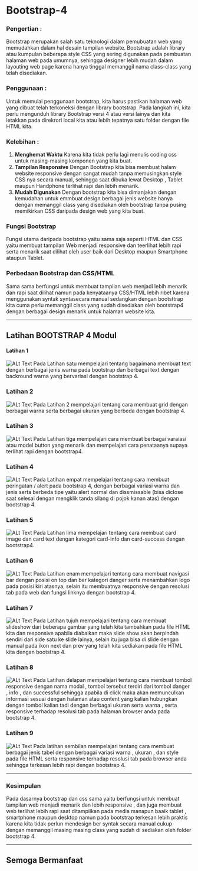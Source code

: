 # Bootstrap-4
### **Pengertian** :
Bootstrap merupakan salah satu teknologi dalam pemubuatan web yang memudahkan dalam hal desain tampilan website. Bootstrap adalah library atau kumpulan beberapa style CSS yang sering digunakan pada pembuatan halaman web pada umumnya, sehingga designer lebih mudah dalam layouting web page karena hanya tinggal memanggil nama class-class yang telah disediakan.

### **Penggunaan** :
Untuk memulai penggunaan bootstrap, kita harus pastikan halaman web yang dibuat telah terkoneksi dengan library bootstrap. Pada langkah ini, kita perlu mengunduh library Bootstrap versi 4 atau versi lainya dan kita letakkan pada direkrori local kita atau lebih tepatnya satu folder dengan file HTML kita.

### **Kelebihan** :
1. **Menghemat Waktu**
   Karena kita tidak perlu lagi menulis coding css untuk masing-masing komponen yang kita buat.
2. **Tampilan Responsive**
   Dengan Bootstrap kita bisa membuat halam website responsive dengan sangat mudah tanpa memusingkan style CSS nya secara manual, sehingga saat dibuka lewat Desktop , Tablet maupun Handphone terlihat rapi dan lebih menarik.
3. **Mudah Digunakan**
   Dengan bootstrap kita bisa dimanjakan dengan kemudahan untuk emmbuat design berbagai jenis website hanya dengan memanggil class yang disediakan oleh bootstrap tanpa pusing memikirkan CSS daripada design web yang kita buat.

### Fungsi Bootstrap
Fungsi utama daripada bootstrap yaitu sama saja seperti HTML dan CSS yaitu membuat tampilan Web menjadi responsive dan teerlihat lebih rapi serta menarik saat dilihat oleh user baik dari Desktop maupun Smartphone ataupun Tablet.

### Perbedaan Bootstrap dan CSS/HTML
Sama sama berfungsi untuk membuat tampilan web menjadi lebih menarik dan rapi saat dilihat namun pada kenyataanya CSS/HTML lebih ribet karena menggunakan syntak syntasecara manual sedangkan dengan bootsttrap kita cuma perlu memanggil class yang sudah disediakan oleh bootstrap4 dengan berbagai design menarik untuk halaman website kita.
_________________________________________________________________________

## **Latihan BOOTSTRAP 4 Modul**
#### Latihan 1
![ALt Text](https://github.com/adam033/Bootstrap-4/blob/master/satu.png)
Pada Latihan satu mempelajari tentang bagaimana membuat text dengan berbagai jenis warna pada bootstrap dan berbagai text dengan backround warna yang bervariasi dengan bootstrap 4.

### Latihan 2
![ALt Text](https://github.com/adam033/Bootstrap-4/blob/master/dua.png)
Pada Latihan 2 mempelajari tentang cara membuat grid dengan berbagai warna serta berbagai ukuran yang berbeda dengan bootstrap 4.

### Latihan 3
![ALt Text](https://github.com/adam033/Bootstrap-4/blob/master/tiga.png)
Pada Latihan tiga mempelajari cara membuat berbagai varaiasi atau model button yang menarik dan mempelajari cara penataanya supaya terlihat rapi dengan bootstrap4.

### Latihan 4
![ALt Text](https://github.com/adam033/Bootstrap-4/blob/master/empat.png)
Pada Latihan empat mempelajari tentang cara membuat peringatan / alert pada bootstrap 4, dengan berbagai variasi warna dan jenis serta berbeda tipe yaitu alert normal dan dissmissable (bisa diclose saat selesai dengan mengklik tanda silang di pojok kanan atas) dengan bootstrap 4.

### Latihan 5
![ALt Text](https://github.com/adam033/Bootstrap-4/blob/master/lima.png)
Pada Latihan lima mempelajari tentang cara membuat card image dan card text dengan kategori card-info dan card-success dengan bootstrap4.

### Latihan 6
![ALt Text](https://github.com/adam033/Bootstrap-4/blob/master/enam.png)
Pada Latihan enam mempelajari tentang cara membuat navigasi bar dengan posisi on top dan ber kategori danger serta menambahkan logo pada posisi kiri atasnya, selain itu membuatnya responsive dengan resolusi tab pada web dan fungsi linknya dengan bootstrap 4.

### Latihan 7
![ALt Text](https://github.com/adam033/Bootstrap-4/blob/master/tujuh.png)
Pada Latihan tujuh mempelajari tentang cara membuat slideshow dari beberapa gambar yang telah kita tambahkan pada file HTML kita dan responsive apabila diabaikan maka slide show akan berpindah sendiri dari side satu ke slide lainya, selain itu juga bisa di slide dengan manual pada ikon next dan prev yang telah kita sediakan pada file HTML kita dengan bootstrap 4.

### Latihan 8
![ALt Text](https://github.com/adam033/Bootstrap-4/blob/master/delapan.png)
Pada Latihan delapan mempelajari tentang cara membuat tombol responsive dengan nama modal , tombol tersebut terdiri dari tombol danger , info , dan successful sehingga apabila di click maka akan memunculkan informasi sesuai dengan halaman atau content yang kalian hubungkan dengan tombol kalian tadi dengan berbagai ukuran serta warna , serta responsive terhadap resolusi tab pada halaman browser anda pada bootstrap 4.

### Latihan 9
![ALt Text](https://github.com/adam033/Bootstrap-4/blob/master/sembilan.png)
Pada latihan sembilan mempelajari tentang cara membuat berbagai jenis tabel dengan berbagai variasi warna , ukuran , dan style pada file HTML serta responsive terhadap resolusi tab pada browser anda sehingga terkesan lebih rapi dengan bootstrap 4.

____________________________________________________________________________________________


### Kesimpulan
Pada dasarnya bootstrap dan css sama yaitu berfungsi untuk membuat tampilan web menjadi menarik dan lebih responsive , dan juga membuat web terlihat lebih rapi saat ditampilkan pada media manapun baaik tablet , smartphone maupun desktop namun pada bootstrap terkesan lebih praktis karena kita tidak perlun mendesign ber syntak secara manual cukup dengan memanggil masing masing class yang sudah di sediakan oleh folder bootstrap 4.


___________________________________________________________
## Semoga Bermanfaat








   
